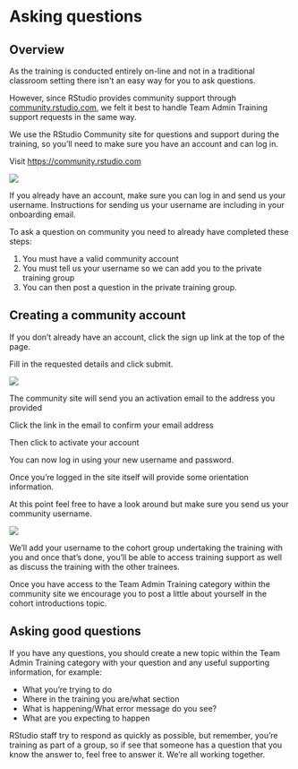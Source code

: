 
# Asking questions

## Overview

As the training is conducted entirely on-line and not in a traditional classroom setting there isn't an easy way for you to ask questions.

However, since RStudio provides community support through [community.rstudio.com](https://community.rstudio.com), we felt it best to handle Team Admin Training support requests in the same way.

We use the RStudio Community site for questions and support during the training, so you’ll need to make sure you have an account and can log in.

Visit https://community.rstudio.com

![](/images/asking-questions/community.png)

If you already have an account, make sure you can log in and send us your username. Instructions for sending us your username are including in your onboarding email.

To ask a question on community you need to already have completed these steps:

1. You must have a valid community account
1. You must tell us your username so we can add you to the private training group
1. You can then post a question in the private training group.

## Creating a community account

If you don’t already have an account, click the sign up link at the top of the page.

Fill in the requested details and click submit.

![](/images/asking-questions/create-new-account.png)

The community site will send you an activation email to the address you provided

Click the link in the email to confirm your email address 

Then click to activate your account

You can now log in using your new username and password.

Once you’re logged in the site itself will provide some orientation information.

At this point feel free to have a look around but make sure you send us your community username.

![](/images/asking-questions/username.png)

We’ll add your username to the cohort group undertaking the training with you and once that’s done, you’ll be able to access training support as well as discuss the training with the other trainees.

Once you have access to the Team Admin Training category within the community site we encourage you to post a little about yourself in the cohort introductions topic.

## Asking good questions

If you have any questions, you should create a new topic within the Team Admin Training category with your question and any useful supporting information, for example:

* What you’re trying to do
* Where in the training you are/what section
* What is happening/What error message do you see?
* What are you expecting to happen

RStudio staff try to respond as quickly as possible, but remember, you’re training as part of a group, so if see that someone has a question that you know the answer to, feel free to answer it. We’re all working together.